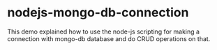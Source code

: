 # nodejs-mongo-db-connection
This demo explained how to use the node-js scripting for making a connection with mongo-db database and do CRUD operations on that. 
